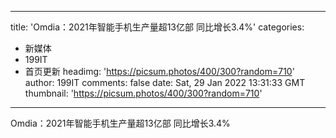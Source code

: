 
---
title: 'Omdia：2021年智能手机生产量超13亿部 同比增长3.4%'
categories: 
 - 新媒体
 - 199IT
 - 首页更新
headimg: 'https://picsum.photos/400/300?random=710'
author: 199IT
comments: false
date: Sat, 29 Jan 2022 13:31:33 GMT
thumbnail: 'https://picsum.photos/400/300?random=710'
---

<div>   
Omdia：2021年智能手机生产量超13亿部 同比增长3.4%  
</div>
            
